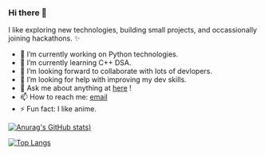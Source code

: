 ### Hi there 👋

I like exploring new technologies, building small projects, and occassionally joining hackathons. ✨
<!-- **Tusharr08/Tusharr08** is a ✨ _special_ ✨ repository because its `README.md` (this file) appears on your GitHub profile. -->

- 🔭 I’m currently working on Python technologies.
- 🌱 I’m currently learning C++ DSA.
- 👯 I’m looking forward to collaborate with lots of devlopers.
- 🤔 I’m looking for help with improving my dev skills.
- 💬 Ask me about anything at [here](https://github.com/Tusharr08/Tusharr08/issues) !
- 📫 How to reach me: [email](guptatushar020202@gmail.com)
- ⚡ Fun fact: I like anime.

[![Anurag's GitHub stats](https://github-readme-stats.vercel.app/api?username=Tusharr08&show_icons=true&theme=tokyonight))](https://github.com/anuraghazra/github-readme-stats)


[![Top Langs](https://github-readme-stats.vercel.app/api/top-langs/?username=Tusharr08&layout=compact)](https://github.com/anuraghazra/github-readme-stats)
